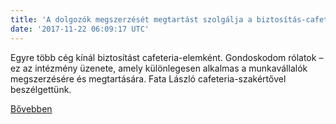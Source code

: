 ```yaml
---
title: 'A dolgozók megszerzését megtartást szolgálja a biztosítás-cafeteria (x)'
date: '2017-11-22 06:09:17 UTC'
---
```


Egyre több cég kínál biztosítást cafeteria-elemként. Gondoskodom rólatok – ez az intézmény üzenete, amely különlegesen alkalmas a munkavállalók megszerzésére és megtartására. Fata László cafeteria-szakértővel beszélgettünk.


[Bővebben](http://ift.tt/2BcT36o)
